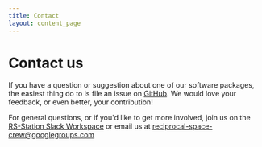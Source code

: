 ```yaml
---
title: Contact
layout: content_page
---
```


# Contact us

If you have a question or suggestion about one of our software packages, the easiest thing do to is file an issue on [GitHub](https://github.com/orgs/rs-station/repositories). We would love your feedback, or even better, your contribution!

For general questions, or if you'd like to get more involved, join us on the [RS-Station Slack Workspace](join-slack.html) or email us at [reciprocal-space-crew@googlegroups.com](mailto:reciprocal-space-crew@googlegroups.com)
